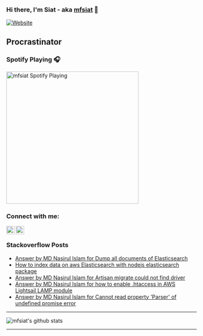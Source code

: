 ### Hi there, I'm Siat - aka [mfsiat][website] 👋

[![Website](https://img.shields.io/website?label=mfsiat.github.io&style=for-the-badge&url=https%3A%2F%2Fcodestackr.com)](https://mfsiat.github.io/)

## Procrastinator

### Spotify Playing 🎧

[<img src="https://now-playing-codestackr.vercel.app/api/spotify-playing" alt="mfsiat Spotify Playing" width="350" />](https://open.spotify.com/user/yar0q4ayr73cdw0shmqcdg3nw?si=NPxSbD5VR-WzjdL982wTRg)

### Connect with me:

[<img align="left" alt="nasirul-islam-4708ab153 | LinkedIn" width="22px" src="https://cdn.jsdelivr.net/npm/simple-icons@v3/icons/linkedin.svg" />][linkedin]
[<img align="left" alt="siatislam | Twitter" width="22px" src="https://cdn.jsdelivr.net/npm/simple-icons@v3/icons/twitter.svg" />][twitter]

<br />

<!-- ### Platform:

![](aws.svg) -->

### Stackoverflow Posts

<!-- BLOG-POST-LIST:START -->
- [Answer by MD Nasirul Islam for Dump all documents of Elasticsearch](https://stackoverflow.com/questions/19243074/dump-all-documents-of-elasticsearch/64831211#64831211)
- [How to index data on aws Elasticsearch with nodejs elasticsearch package](https://stackoverflow.com/questions/64708895/how-to-index-data-on-aws-elasticsearch-with-nodejs-elasticsearch-package)
- [Answer by MD Nasirul Islam for Artisan migrate could not find driver](https://stackoverflow.com/questions/46745365/artisan-migrate-could-not-find-driver/64427014#64427014)
- [Answer by MD Nasirul Islam for how to enable .htaccess in AWS Lightsail LAMP module](https://stackoverflow.com/questions/60281420/how-to-enable-htaccess-in-aws-lightsail-lamp-module/64300735#64300735)
- [Answer by MD Nasirul Islam for Cannot read property 'Parser' of undefined promise error](https://stackoverflow.com/questions/64183286/cannot-read-property-parser-of-undefined-promise-error/64193345#64193345)
<!-- BLOG-POST-LIST:END -->

---

![mfsiat's github stats](https://github-readme-stats.vercel.app/api?username=mfsiat&theme=vue&show_icons=true)

---

[website]: https://mfsiat.github.io/
[twitter]: https://twitter.com/siatislam
[linkedin]: https://linkedin.com/in/nasirul-islam-4708ab153
